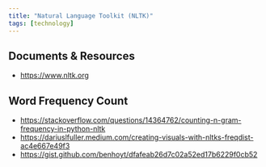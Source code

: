 ```yaml
---
title: "Natural Language Toolkit (NLTK)"
tags: [technology]
---
```


## Documents & Resources
- https://www.nltk.org


## Word Frequency Count
- https://stackoverflow.com/questions/14364762/counting-n-gram-frequency-in-python-nltk
- https://dariuslfuller.medium.com/creating-visuals-with-nltks-freqdist-ac4e667e49f3
- https://gist.github.com/benhoyt/dfafeab26d7c02a52ed17b6229f0cb52

